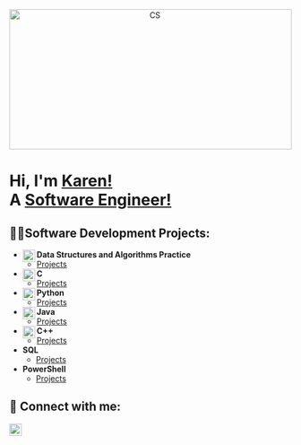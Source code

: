 <div style="text-align: center; width: 100%; max-width: 1200px; margin: 0 auto;">
  <img alt="CS" src="https://github.com/user-attachments/assets/4701c36f-491a-4894-87f2-aa9bff12f1c0" style="width: 100%; height: 250px; object-fit: cover;"/>
</div>

<h1>Hi, I'm <a href="https://www.linkedin.com/in/karen-m-ross/">Karen!</a> <br/>A <a href="https://github.com/mm1m5">Software Engineer!</a></h1>

<h2>👨‍💻Software Development Projects:</h2>

- <img align="left" alt="Data&Algo Logo" width="22px" src="https://github.com/user-attachments/assets/9620ef84-3d30-4891-9140-eca90632528b"/><b>Data Structures and Algorithms Practice</b>
  - <a href="https://github.com/mm1m5/Data">Projects</a>
- <img align="left" alt="C Logo" width="22px" src="https://github.com/user-attachments/assets/5836d714-184d-4647-af3b-25a8350f8c1f"/><b>C</b>
  - <a href="https://github.com/mm1m5/C">Projects</a>
- <img align="left" alt="Python Logo" width="22px" src="https://github.com/user-attachments/assets/a25a7bfc-fe72-4046-8871-0c0ab6683831"/><b>Python</b>
  - <a href="https://github.com/mm1m5/Python">Projects</a>
- <img align="left" alt="Java Logo" width="22px" src="https://github.com/user-attachments/assets/e735cb97-556f-425d-8bfe-f0b941ba5397"/><b>Java</b>
  - <a href="https://github.com/mm1m5/Java">Projects</a>
- <img align="left" alt="C++ Logo" width="22px" src="https://github.com/user-attachments/assets/6c974c23-ecb7-4b0e-97c8-5cd02d989db4"/><b>C++</b>
  - <a href="https://github.com/mm1m5/C++">Projects</a>
- <b>SQL</b>
  - <a href="https://github.com/mm1m5/SQL">Projects</a>
- <b>PowerShell</b>
  - <a href="https://github.com/mm1m5/PowerShell">Projects</a>

<h2> 🤳 Connect with me:</h2>

[<img align="center" alt="LinkedIn" width="22px" src="https://cdn.jsdelivr.net/npm/simple-icons@v3/icons/linkedin.svg"/>][linkedin]

[linkedin]: https://www.linkedin.com/in/karen-m-ross/
